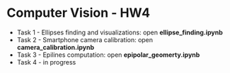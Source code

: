 # Computer Vision - HW4
* Task 1 - Ellipses finding and visualizations: open **ellipse_finding.ipynb**
* Task 2 - Smartphone camera calibration: open **camera_calibration.ipynb**
* Task 3 - Epilines computation: open **epipolar_geomerty.ipynb**
* Task 4 - in progress
